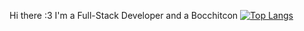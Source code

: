 Hi there :3 I'm a Full-Stack Developer and a Bocchitcon
[![Top Langs](https://github-readme-stats.vercel.app/api/top-langs/?username=lenhattri)](https://github.com/anuraghazra/github-readme-stats)
